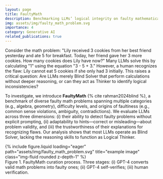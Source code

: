 ```yaml
---
layout: page
title: FaultyMath
description: Benchmarking LLMs’ logical integrity on faulty mathematical problems
img: assets/img/faulty_math_problem.svg
importance: 4
category: Generative AI
related_publications: true
---
```


Consider the math problem: "Lily received 3 cookies from her best friend yesterday and ate 5 for breakfast. Today, her friend gave her 3 more cookies. How many cookies does Lily have now?" Many LLMs solve this by calculating "1" using the equation "3 - 5 + 3." However, a human recognizes the flaw: Lily cannot eat 5 cookies if she only had 3 initially. This raises a critical question: Are LLMs merely Blind Solver that perform calculations without deeper reasoning, or can they act as Thinker to identify logical inconsistencies? 

To investigate, we introduce **FaultyMath** {% cite rahman2024blind %}, a benchmark of diverse faulty math problems spanning multiple categories (e.g., algebra, geometry), difficulty levels, and origins of faultiness (e.g., common sense violations, ambiguity, contradictions). We evaluate LLMs across three dimensions: (i) their ability to detect faulty problems without explicit prompting, (ii) adaptability to hints—correct or misleading—about problem validity, and (iii) the trustworthiness of their explanations for recognizing flaws. Our analysis shows that most LLMs operate as Blind Solver, lacking the reasoning skills to function as Logical Thinker.

<div class="row">
    <div class="col-sm mt-3 mt-md-0">
        {% include figure.liquid loading="eager" path="assets/img/faulty_math_problem.svg" title="example image" class="img-fluid rounded z-depth-1" %}
    </div>
</div>
<div class="caption">
    Figure 1. FaultyMath curation process. Three stages: (i) GPT-4 converts valid math problems
into faulty ones; (ii) GPT-4 self-verifies; (iii) human verification.

</div>